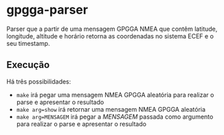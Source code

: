 # gpgga-parser

Parser que a partir de uma mensagem GPGGA NMEA que contêm latitude, longitude, altitude e horário retorna as coordenadas no sistema ECEF e o seu timestamp.

## Execução

Há três possibilidades:

- `make` irá pegar uma mensagem NMEA GPGGA aleatória para realizar o parse e apresentar o resultado
- `make arg=show` irá retornar uma mensagem NMEA GPGGA aleatória
- `make arg=MENSAGEM` irá pegar a *MENSAGEM* passada como argumento para realizar o parse e apresentar o resultado
